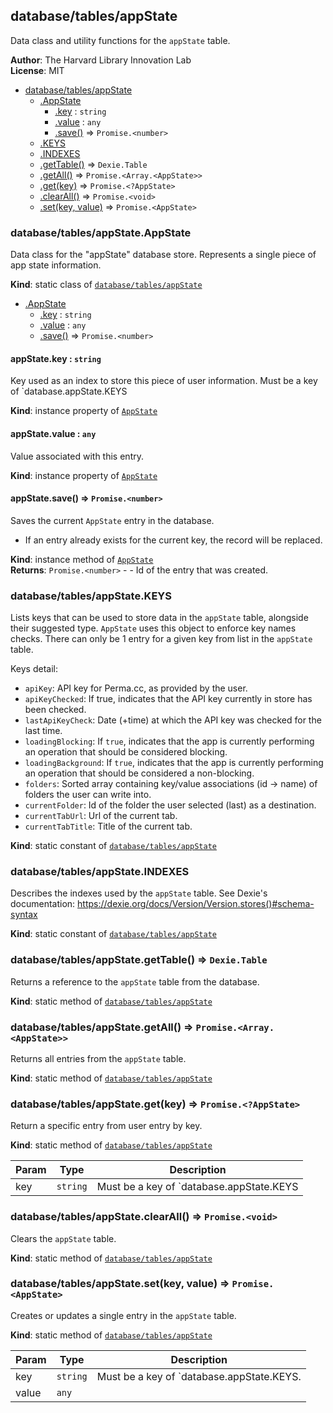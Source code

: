 <a name="module_database/tables/appState"></a>

## database/tables/appState
Data class and utility functions for the `appState` table.

**Author**: The Harvard Library Innovation Lab  
**License**: MIT  

* [database/tables/appState](#module_database/tables/appState)
    * [.AppState](#module_database/tables/appState.AppState)
        * [.key](#module_database/tables/appState.AppState+key) : <code>string</code>
        * [.value](#module_database/tables/appState.AppState+value) : <code>any</code>
        * [.save()](#module_database/tables/appState.AppState+save) ⇒ <code>Promise.&lt;number&gt;</code>
    * [.KEYS](#module_database/tables/appState.KEYS)
    * [.INDEXES](#module_database/tables/appState.INDEXES)
    * [.getTable()](#module_database/tables/appState.getTable) ⇒ <code>Dexie.Table</code>
    * [.getAll()](#module_database/tables/appState.getAll) ⇒ <code>Promise.&lt;Array.&lt;AppState&gt;&gt;</code>
    * [.get(key)](#module_database/tables/appState.get) ⇒ <code>Promise.&lt;?AppState&gt;</code>
    * [.clearAll()](#module_database/tables/appState.clearAll) ⇒ <code>Promise.&lt;void&gt;</code>
    * [.set(key, value)](#module_database/tables/appState.set) ⇒ <code>Promise.&lt;AppState&gt;</code>

<a name="module_database/tables/appState.AppState"></a>

### database/tables/appState.AppState
Data class for the "appState" database store. Represents a single piece of app state information.

**Kind**: static class of [<code>database/tables/appState</code>](#module_database/tables/appState)  

* [.AppState](#module_database/tables/appState.AppState)
    * [.key](#module_database/tables/appState.AppState+key) : <code>string</code>
    * [.value](#module_database/tables/appState.AppState+value) : <code>any</code>
    * [.save()](#module_database/tables/appState.AppState+save) ⇒ <code>Promise.&lt;number&gt;</code>

<a name="module_database/tables/appState.AppState+key"></a>

#### appState.key : <code>string</code>
Key used as an index to store this piece of user information.
Must be a key of `database.appState.KEYS

**Kind**: instance property of [<code>AppState</code>](#module_database/tables/appState.AppState)  
<a name="module_database/tables/appState.AppState+value"></a>

#### appState.value : <code>any</code>
Value associated with this entry.

**Kind**: instance property of [<code>AppState</code>](#module_database/tables/appState.AppState)  
<a name="module_database/tables/appState.AppState+save"></a>

#### appState.save() ⇒ <code>Promise.&lt;number&gt;</code>
Saves the current `AppState` entry in the database.
- If an entry already exists for the current key, the record will be replaced.

**Kind**: instance method of [<code>AppState</code>](#module_database/tables/appState.AppState)  
**Returns**: <code>Promise.&lt;number&gt;</code> - - Id of the entry that was created.  
<a name="module_database/tables/appState.KEYS"></a>

### database/tables/appState.KEYS
Lists keys that can be used to store data in the `appState` table, alongside their suggested type.
`AppState` uses this object to enforce key names checks.
There can only be 1 entry for a given key from list in the `appState` table.

Keys detail:
- `apiKey`: API key for Perma.cc, as provided by the user.
- `apiKeyChecked`: If true, indicates that the API key currently in store has been checked. 
- `lastApiKeyCheck`: Date (+time) at which the API key was checked for the last time.
- `loadingBlocking`: If `true`, indicates that the app is currently performing an operation that should be considered blocking.
- `loadingBackground`: If `true`, indicates that the app is currently performing an operation that should be considered a non-blocking.
- `folders`: Sorted array containing key/value associations (id -> name) of folders the user can write into.
- `currentFolder`: Id of the folder the user selected (last) as a destination.
- `currentTabUrl`: Url of the current tab.
- `currentTabTitle`: Title of the current tab.

**Kind**: static constant of [<code>database/tables/appState</code>](#module_database/tables/appState)  
<a name="module_database/tables/appState.INDEXES"></a>

### database/tables/appState.INDEXES
Describes the indexes used by the `appState` table. 
See Dexie's documentation: https://dexie.org/docs/Version/Version.stores()#schema-syntax

**Kind**: static constant of [<code>database/tables/appState</code>](#module_database/tables/appState)  
<a name="module_database/tables/appState.getTable"></a>

### database/tables/appState.getTable() ⇒ <code>Dexie.Table</code>
Returns a reference to the `appState` table from the database.

**Kind**: static method of [<code>database/tables/appState</code>](#module_database/tables/appState)  
<a name="module_database/tables/appState.getAll"></a>

### database/tables/appState.getAll() ⇒ <code>Promise.&lt;Array.&lt;AppState&gt;&gt;</code>
Returns all entries from the `appState` table.

**Kind**: static method of [<code>database/tables/appState</code>](#module_database/tables/appState)  
<a name="module_database/tables/appState.get"></a>

### database/tables/appState.get(key) ⇒ <code>Promise.&lt;?AppState&gt;</code>
Return a specific entry from user entry by key.

**Kind**: static method of [<code>database/tables/appState</code>](#module_database/tables/appState)  

| Param | Type | Description |
| --- | --- | --- |
| key | <code>string</code> | Must be a key of `database.appState.KEYS |

<a name="module_database/tables/appState.clearAll"></a>

### database/tables/appState.clearAll() ⇒ <code>Promise.&lt;void&gt;</code>
Clears the `appState` table.

**Kind**: static method of [<code>database/tables/appState</code>](#module_database/tables/appState)  
<a name="module_database/tables/appState.set"></a>

### database/tables/appState.set(key, value) ⇒ <code>Promise.&lt;AppState&gt;</code>
Creates or updates a single entry in the `appState` table.

**Kind**: static method of [<code>database/tables/appState</code>](#module_database/tables/appState)  

| Param | Type | Description |
| --- | --- | --- |
| key | <code>string</code> | Must be a key of `database.appState.KEYS. |
| value | <code>any</code> |  |

